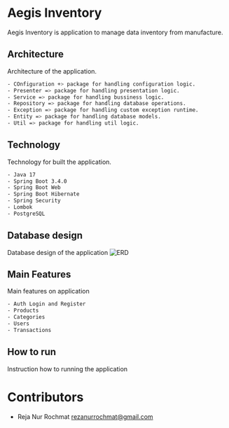 # Aegis Inventory
Aegis Inventory is application to manage data inventory from manufacture.

## Architecture
Architecture of the application.
```bash
- COnfiguration +> package for handling configuration logic.
- Presenter => package for handling presentation logic.
- Service => package for handling bussiness logic.
- Repository => package for handling database operations.
- Exception => package for handling custom exception runtime.
- Entity => package for handling database models.
- Util => package for handling util logic.
```

## Technology
Technology for built the application.
```bash
- Java 17
- Spring Boot 3.4.0
- Spring Boot Web
- Spring Boot Hibernate
- Spring Security
- Lombok
- PostgreSQL
```

## Database design
Database design of the application
![ERD](https://github.com/user-attachments/assets/2f3bff34-a7e5-4b46-bbd3-fd97c06714f2)



## Main Features
Main features on application
```bash
- Auth Login and Register
- Products
- Categories
- Users
- Transactions
```

## How to run
Instruction how to running the application


# Contributors
- Reja Nur Rochmat <rezanurrochmat@gmail.com>
